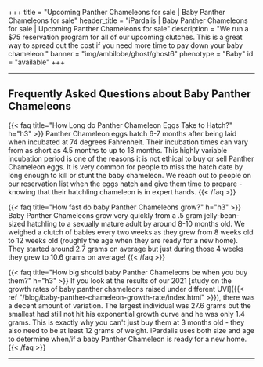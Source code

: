 +++
title = "Upcoming Panther Chameleons for sale | Baby Panther Chameleons for sale"
header_title = "iPardalis | Baby Panther Chameleons for sale | Upcoming Panther Chameleons for sale"
description = "We run a $75 reservation program for all of our upcoming clutches. This is a great way to spread out the cost if you need more time to pay down your baby chameleon."
banner = "img/ambilobe/ghost/ghost6"
phenotype = "Baby"
id = "available"
+++

---

## Frequently Asked Questions about Baby Panther Chameleons

{{< faq title="How Long do Panther Chameleon Eggs Take to Hatch?" h="h3" >}}
Panther Chameleon eggs hatch 6-7 months after being laid when incubated at 74 degrees Fahrenheit. Their incubation times can vary from as short as 4.5 months to up to 18 months. This highly variable incubation period is one of the reasons it is not ethical to buy or sell Panther Chameleon eggs. It is very common for people to miss the hatch date by long enough to kill or stunt the baby chameleon. We reach out to people on our reservation list when the eggs hatch and give them time to prepare - knowing that their hatchling chameleon is in expert hands.
{{< /faq >}}

{{< faq title="How fast do baby Panther Chameleons grow?" h="h3" >}} 
Baby Panther Chameleons grow very quickly from a .5 gram jelly-bean-sized hatchling to a sexually mature adult by around 8-10 months old. We weighed a clutch of babies every two weeks as they grew from 8 weeks old to 12 weeks old (roughly the age when they are ready for a new home). They started around 2.7 grams on average but just during those 4 weeks they grew to 10.6 grams on average! 
{{< /faq >}}

{{< faq title="How big should baby Panther Chameleons be when you buy them?" h="h3" >}}
If you look at the results of our 2021 [study on the growth rates of baby panther chameleons raised under different UVI]({{< ref "/blog/baby-panther-chameleon-growth-rate/index.html" >}}), there was a decent amount of variation. The largest individual was 27.6 grams but the smallest had still not hit his exponential growth curve and he was only 1.4 grams. This is exactly why you can't just buy them at 3 months old - they also need to be at least 12 grams of weight. iPardalis uses both size and age to determine when/if a baby Panther Chameleon is ready for a new home.
{{< /faq >}}

---